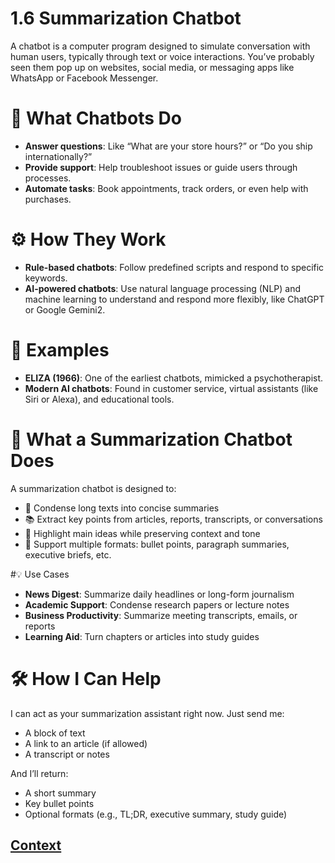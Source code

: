 # 1.6 Summarization Chatbot

A chatbot is a computer program designed to simulate conversation with human users, typically through text or voice interactions. You’ve probably seen them pop up on websites, social media, or messaging apps like WhatsApp or Facebook Messenger.

# 🧠 What Chatbots Do

* **Answer questions**: Like “What are your store hours?” or “Do you ship internationally?”
* **Provide support**: Help troubleshoot issues or guide users through processes.
* **Automate tasks**: Book appointments, track orders, or even help with purchases.

# ⚙️ How They Work

* **Rule-based chatbots**: Follow predefined scripts and respond to specific keywords.
* **AI-powered chatbots**: Use natural language processing (NLP) and machine learning to understand and respond more flexibly, like ChatGPT or Google Gemini2.

# 🧪 Examples

* **ELIZA (1966)**: One of the earliest chatbots, mimicked a psychotherapist.
* **Modern AI chatbots**: Found in customer service, virtual assistants (like Siri or Alexa), and educational tools.

# 🧠 What a Summarization Chatbot Does
A summarization chatbot is designed to:

* 📝 Condense long texts into concise summaries
* 📚 Extract key points from articles, reports, transcripts, or conversations
* 🎯 Highlight main ideas while preserving context and tone
* 🔄 Support multiple formats: bullet points, paragraph summaries, executive briefs, etc.

#💡 Use Cases

* **News Digest**: Summarize daily headlines or long-form journalism
* **Academic Support**: Condense research papers or lecture notes
* **Business Productivity**: Summarize meeting transcripts, emails, or reports
* **Learning Aid**: Turn chapters or articles into study guides

# 🛠️ How I Can Help
I can act as your summarization assistant right now. Just send me:

* A block of text
* A link to an article (if allowed)
* A transcript or notes

And I’ll return:

* A short summary
* Key bullet points
* Optional formats (e.g., TL;DR, executive summary, study guide)

## [Context](./../context.md)
